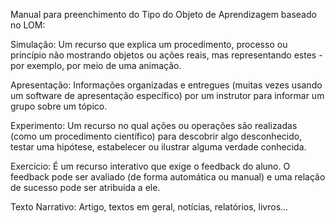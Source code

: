 Manual para preenchimento do Tipo do Objeto de Aprendizagem baseado no LOM:


Simulação: Um recurso que explica um procedimento, processo ou princípio não mostrando objetos ou ações reais, mas representando estes - por exemplo, por meio de uma animação.

Apresentação: Informações organizadas e entregues (muitas vezes usando um software de apresentação específico) por um instrutor para informar um grupo sobre um tópico.

Experimento: Um recurso no qual ações ou operações são realizadas (como um procedimento científico) para descobrir algo desconhecido, testar uma hipótese, estabelecer ou ilustrar alguma verdade conhecida.

Exercício: É um recurso interativo que exige o feedback do aluno. O feedback pode ser avaliado (de forma automática ou manual) e uma relação de sucesso pode ser atribuída a ele.

Texto Narrativo: Artigo, textos em geral, notícias, relatórios, livros...

